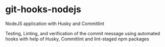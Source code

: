 # git-hooks-nodejs
NodeJS application with Husky and Commitlint

Testing, Linting, and verification of the commit message using automated hooks with help of Husky, Commitlint and lint-staged npm packages
